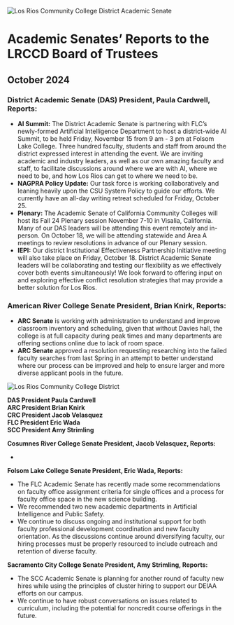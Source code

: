 <!-- Page 1 -->
![Los Rios Community College District Academic Senate](https://www.losrios.edu/images/logo.png)

# Academic Senates’ Reports to the LRCCD Board of Trustees
## October 2024

### District Academic Senate (DAS) President, Paula Cardwell, Reports:
- **AI Summit:** The District Academic Senate is partnering with FLC’s newly-formed Artificial Intelligence Department to host a district-wide AI Summit, to be held Friday, November 15 from 9 am - 3 pm at Folsom Lake College. Three hundred faculty, students and staff from around the district expressed interest in attending the event. We are inviting academic and industry leaders, as well as our own amazing faculty and staff, to facilitate discussions around where we are with AI, where we need to be, and how Los Rios can get to where we need to be.
- **NAGPRA Policy Update:** Our task force is working collaboratively and leaning heavily upon the CSU System Policy to guide our efforts. We currently have an all-day writing retreat scheduled for Friday, October 25.
- **Plenary:** The Academic Senate of California Community Colleges will host its Fall 24 Plenary session November 7-10 in Visalia, California. Many of our DAS leaders will be attending this event remotely and in-person. On October 18, we will be attending statewide and Area A meetings to review resolutions in advance of our Plenary session.
- **IEPI:** Our district Institutional Effectiveness Partnership Initiative meeting will also take place on Friday, October 18. District Academic Senate leaders will be collaborating and testing our flexibility as we effectively cover both events simultaneously! We look forward to offering input on and exploring effective conflict resolution strategies that may provide a better solution for Los Rios.

### American River College Senate President, Brian Knirk, Reports:
- **ARC Senate** is working with administration to understand and improve classroom inventory and scheduling, given that without Davies hall, the college is at full capacity during peak times and many departments are offering sections online due to lack of room space.
- **ARC Senate** approved a resolution requesting researching into the failed faculty searches from last Spring in an attempt to better understand where our process can be improved and help to ensure larger and more diverse applicant pools in the future.
<!-- Page 2 -->
![Los Rios Community College District](https://via.placeholder.com/150)

**DAS President Paula Cardwell**  
**ARC President Brian Knirk**  
**CRC President Jacob Velasquez**  
**FLC President Eric Wada**  
**SCC President Amy Strimling**  

**Cosumnes River College Senate President, Jacob Velasquez, Reports:**

- 

**Folsom Lake College Senate President, Eric Wada, Reports:**
- The FLC Academic Senate has recently made some recommendations on faculty office assignment criteria for single offices and a process for faculty office space in the new science building.
- We recommended two new academic departments in Artificial Intelligence and Public Safety.
- We continue to discuss ongoing and institutional support for both faculty professional development coordination and new faculty orientation. As the discussions continue around diversifying faculty, our hiring processes must be properly resourced to include outreach and retention of diverse faculty.

**Sacramento City College Senate President, Amy Strimling, Reports:**
- The SCC Academic Senate is planning for another round of faculty new hires while using the principles of cluster hiring to support our DEIAA efforts on our campus.
- We continue to have robust conversations on issues related to curriculum, including the potential for noncredit course offerings in the future.
